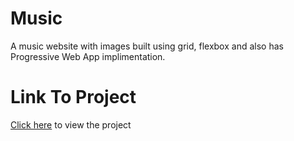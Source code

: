 # Music
A music website with images built using grid, flexbox and also has Progressive Web App implimentation.

# Link To Project

[Click here](https://ken-music-app.netlify.app) to view the project
